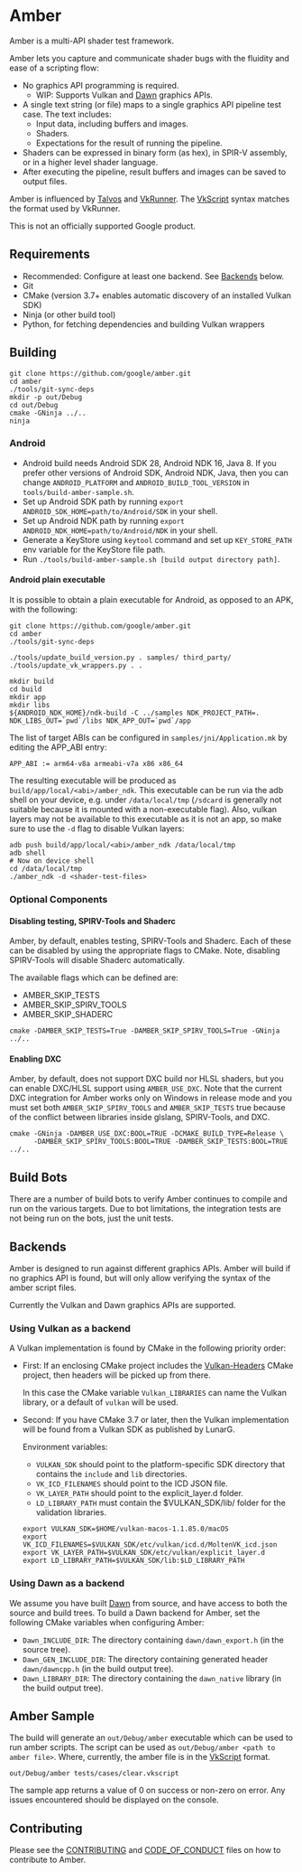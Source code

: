 # Amber

Amber is a multi-API shader test framework.

Amber lets you capture and communicate shader bugs with the fluidity and ease of
a scripting flow:

* No graphics API programming is required.
  * WIP: Supports Vulkan and [Dawn][Dawn] graphics APIs.
* A single text string (or file) maps to a single graphics API pipeline test
  case. The text includes:
  * Input data, including buffers and images.
  * Shaders.
  * Expectations for the result of running the pipeline.
* Shaders can be expressed in binary form (as hex), in SPIR-V assembly, or in a
  higher level shader language.
* After executing the pipeline, result buffers and images can be saved to output
  files.

Amber is influenced by [Talvos][Talvos] and [VkRunner][VkRunner].
The [VkScript](docs/vk_script.md) syntax matches the format used by VkRunner.

This is not an officially supported Google product.

## Requirements

 * Recommended: Configure at least one backend. See [Backends](#backends) below.
 * Git
 * CMake (version 3.7+ enables automatic discovery of an installed Vulkan SDK)
 * Ninja (or other build tool)
 * Python, for fetching dependencies and building Vulkan wrappers


## Building
```
git clone https://github.com/google/amber.git
cd amber
./tools/git-sync-deps
mkdir -p out/Debug
cd out/Debug
cmake -GNinja ../..
ninja
```

### Android

* Android build needs Android SDK 28, Android NDK 16, Java 8. If you prefer
  other versions of Android SDK, Android NDK, Java, then you can change
  `ANDROID_PLATFORM` and `ANDROID_BUILD_TOOL_VERSION` in
  `tools/build-amber-sample.sh`.
* Set up Android SDK path by running
  `export ANDROID_SDK_HOME=path/to/Android/SDK` in your shell.
* Set up Android NDK path by running
  `export ANDROID_NDK_HOME=path/to/Android/NDK` in your shell.
* Generate a KeyStore using `keytool` command and set up `KEY_STORE_PATH`
  env variable for the KeyStore file path.
* Run `./tools/build-amber-sample.sh [build output directory path]`.

#### Android plain executable

It is possible to obtain a plain executable for Android, as opposed to an APK,
with the following:

```
git clone https://github.com/google/amber.git
cd amber
./tools/git-sync-deps

./tools/update_build_version.py . samples/ third_party/
./tools/update_vk_wrappers.py . .

mkdir build
cd build
mkdir app
mkdir libs
${ANDROID_NDK_HOME}/ndk-build -C ../samples NDK_PROJECT_PATH=. NDK_LIBS_OUT=`pwd`/libs NDK_APP_OUT=`pwd`/app
```

The list of target ABIs can be configured in `samples/jni/Application.mk` by
editing the APP_ABI entry:

```
APP_ABI := arm64-v8a armeabi-v7a x86 x86_64
```

The resulting executable will be produced as
`build/app/local/<abi>/amber_ndk`. This executable can be run via the adb shell
on your device, e.g. under `/data/local/tmp` (`/sdcard` is generally not
suitable because it is mounted with a non-executable flag). Also, vulkan layers
may not be available to this executable as it is not an app, so make sure to use
the `-d` flag to disable Vulkan layers:

```
adb push build/app/local/<abi>/amber_ndk /data/local/tmp
adb shell
# Now on device shell
cd /data/local/tmp
./amber_ndk -d <shader-test-files>
```

### Optional Components

#### Disabling testing, SPIRV-Tools and Shaderc

Amber, by default, enables testing, SPIRV-Tools and Shaderc. Each of these can
be disabled by using the appropriate flags to CMake. Note, disabling SPIRV-Tools
will disable Shaderc automatically.

The available flags which can be defined are:
 * AMBER_SKIP_TESTS
 * AMBER_SKIP_SPIRV_TOOLS
 * AMBER_SKIP_SHADERC

```
cmake -DAMBER_SKIP_TESTS=True -DAMBER_SKIP_SPIRV_TOOLS=True -GNinja ../..
```

#### Enabling DXC

Amber, by default, does not support DXC build nor HLSL shaders, but you can
enable DXC/HLSL support using `AMBER_USE_DXC`. Note that the current DXC
integration for Amber works only on Windows in release mode and you must
set both `AMBER_SKIP_SPIRV_TOOLS` and `AMBER_SKIP_TESTS` true because of
the conflict between libraries inside glslang, SPIRV-Tools, and DXC.

```
cmake -GNinja -DAMBER_USE_DXC:BOOL=TRUE -DCMAKE_BUILD_TYPE=Release \
      -DAMBER_SKIP_SPIRV_TOOLS:BOOL=TRUE -DAMBER_SKIP_TESTS:BOOL=TRUE ../..
```

## Build Bots

There are a number of build bots to verify Amber continues to compile and run
on the various targets. Due to bot limitations, the integration tests are not
being run on the bots, just the unit tests.

## Backends

Amber is designed to run against different graphics APIs.
Amber will build if no graphics API is found, but will only allow verifying the
syntax of the amber script files.

Currently the Vulkan and Dawn graphics APIs are supported.

### Using Vulkan as a backend

A Vulkan implementation is found by CMake in the following priority order:

 * First: If an enclosing CMake project includes the
   [Vulkan-Headers][Vulkan-Headers]
   CMake project, then headers will be picked up from there.

   In this case the CMake variable `Vulkan_LIBRARIES` can name the
   Vulkan library, or a default of `vulkan` will be used.

 * Second: If you have CMake 3.7 or later, then the Vulkan implementation will
   be found from a Vulkan SDK as published by LunarG.

   Environment variables:
   * `VULKAN_SDK` should point to the platform-specific SDK directory
     that contains the `include` and `lib` directories.
   * `VK_ICD_FILENAMES` should point to the ICD JSON file.
   * `VK_LAYER_PATH` should point to the explicit\_layer.d folder.
   * `LD_LIBRARY_PATH` must contain the $VULKAN_SDK/lib/ folder for the
     validation libraries.

   ```
   export VULKAN_SDK=$HOME/vulkan-macos-1.1.85.0/macOS
   export VK_ICD_FILENAMES=$VULKAN_SDK/etc/vulkan/icd.d/MoltenVK_icd.json
   export VK_LAYER_PATH=$VULKAN_SDK/etc/vulkan/explicit_layer.d
   export LD_LIBRARY_PATH=$VULKAN_SDK/lib:$LD_LIBRARY_PATH
   ```

### Using Dawn as a backend

We assume you have built [Dawn][Dawn] from source, and have access to both the
source and build trees. To build a Dawn backend for Amber, set the following
CMake variables when configuring Amber:

  * `Dawn_INCLUDE_DIR`: The directory containing `dawn/dawn_export.h`
    (in the source tree).
  * `Dawn_GEN_INCLUDE_DIR`: The directory containing generated header
    `dawn/dawncpp.h` (in the build output tree).
  * `Dawn_LIBRARY_DIR`: The directory containing the `dawn_native` library (in
    the build output tree).

## Amber Sample

The build will generate an `out/Debug/amber` executable which can be used to
run amber scripts. The script can be used as
`out/Debug/amber <path to amber file>`. Where, currently, the amber file is
in the [VkScript](docs/vk_script.md) format.

```
out/Debug/amber tests/cases/clear.vkscript
```

The sample app returns a value of 0 on success or non-zero on error. Any issues
encountered should be displayed on the console.

## Contributing

Please see the [CONTRIBUTING](CONTRIBUTING.md) and
[CODE_OF_CONDUCT](CODE_OF_CONDUCT.md) files on how to contribute to Amber.


[Dawn]: https://dawn.googlesource.com/dawn/
[Talvos]: https://talvos.github.io/
[Vulkan-Headers]: https://github.com/KhronosGroup/Vulkan-Headers
[VkRunner]: https://github.com/igalia/vkrunner
